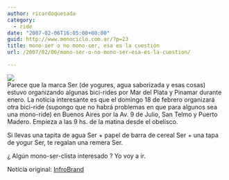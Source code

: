 ```yaml
---
author: ricardoquesada
category:
  - ride
date: "2007-02-06T16:05:00+00:00"
guid: http://www.monociclo.com.ar/?p=23
title: mono-ser o no mono-ser, esa es la cuestión
url: /2007/02/06/mono-ser-o-no-mono-ser-esa-es-la-cuestion/

---
```

[![](/wp-content/uploads/2007/02/b56a0-gser_bici_07_web.jpg?w=300)](/wp-content/uploads/2007/02/b56a0-gser_bici_07_web.jpg)  
Parece que la marca Ser (de yogures, agua saborizada y esas cosas) estuvo organizando algunas bici-rides por Mar del Plata y Pinamar durante enero. La noticia interesante es que el domingo 18 de febrero organizará otra bici-ride (supongo que no habrá problemas en que para algunos sea una mono-ride) en Buenos Aires por la Av. 9 de Julio, San Telmo y Puerto Madero. Empieza a las 9 hs. de la matina desde el obelisco.

Si llevas una tapita de agua Ser + papel de barra de cereal Ser + una tapa de yogur Ser, te regalan una remera Ser.

¿ Algún mono-ser-clista interesado ? Yo voy a ir.

Noticia original: [InfroBrand](http://www.infobrand.com.ar/novedades.php?idx=8524)
